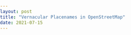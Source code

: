 ```yaml
---
layout: post
title: "Vernacular Placenames in OpenStreetMap"
date: 2021-07-15
---
```


</style>  
   
<meta name="viewport" content="width=device-width, initial-scale=1.0, maximum-scale=1.0, user-scalable=no">
<link rel="stylesheet" href="https://unpkg.com/leaflet@1.6.0/dist/leaflet.css"
   integrity="sha512-xwE/Az9zrjBIphAcBb3F6JVqxf46+CDLwfLMHloNu6KEQCAWi6HcDUbeOfBIptF7tcCzusKFjFw2yuvEpDL9wQ=="
   crossorigin=""/>
   <style>
body{
padding: 0;
margin: 0;
}
html, body, #map {
height: 100%;
}
</style>

<script src="https://unpkg.com/leaflet@1.6.0/dist/leaflet.js"
   integrity="sha512-gZwIG9x3wUXg2hdXF6+rVkLF/0Vi9U8D2Ntg4Ga5I5BZpVkVxlJWbSQtXPSiUTtC0TjtGOmxa1AJPuV0CPthew=="
   crossorigin=""></script>
<div id="map" style="width: 100%; height: 100%"></div>
<script>
var map = L.map('map',
{center: [52.340442, -2.280549],
zoom: 12
});
L.tileLayer('http://{s}.tile.osm.org/{z}/{x}/{y}.png').addTo(map);

</script>
